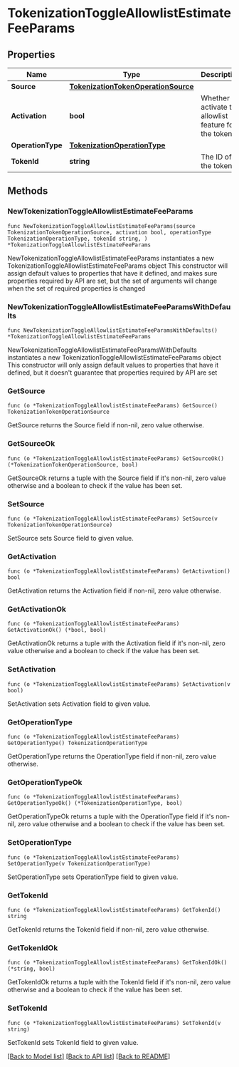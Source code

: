 # TokenizationToggleAllowlistEstimateFeeParams

## Properties

Name | Type | Description | Notes
------------ | ------------- | ------------- | -------------
**Source** | [**TokenizationTokenOperationSource**](TokenizationTokenOperationSource.md) |  | 
**Activation** | **bool** | Whether to activate the allowlist feature for the token. | 
**OperationType** | [**TokenizationOperationType**](TokenizationOperationType.md) |  | 
**TokenId** | **string** | The ID of the token. | 

## Methods

### NewTokenizationToggleAllowlistEstimateFeeParams

`func NewTokenizationToggleAllowlistEstimateFeeParams(source TokenizationTokenOperationSource, activation bool, operationType TokenizationOperationType, tokenId string, ) *TokenizationToggleAllowlistEstimateFeeParams`

NewTokenizationToggleAllowlistEstimateFeeParams instantiates a new TokenizationToggleAllowlistEstimateFeeParams object
This constructor will assign default values to properties that have it defined,
and makes sure properties required by API are set, but the set of arguments
will change when the set of required properties is changed

### NewTokenizationToggleAllowlistEstimateFeeParamsWithDefaults

`func NewTokenizationToggleAllowlistEstimateFeeParamsWithDefaults() *TokenizationToggleAllowlistEstimateFeeParams`

NewTokenizationToggleAllowlistEstimateFeeParamsWithDefaults instantiates a new TokenizationToggleAllowlistEstimateFeeParams object
This constructor will only assign default values to properties that have it defined,
but it doesn't guarantee that properties required by API are set

### GetSource

`func (o *TokenizationToggleAllowlistEstimateFeeParams) GetSource() TokenizationTokenOperationSource`

GetSource returns the Source field if non-nil, zero value otherwise.

### GetSourceOk

`func (o *TokenizationToggleAllowlistEstimateFeeParams) GetSourceOk() (*TokenizationTokenOperationSource, bool)`

GetSourceOk returns a tuple with the Source field if it's non-nil, zero value otherwise
and a boolean to check if the value has been set.

### SetSource

`func (o *TokenizationToggleAllowlistEstimateFeeParams) SetSource(v TokenizationTokenOperationSource)`

SetSource sets Source field to given value.


### GetActivation

`func (o *TokenizationToggleAllowlistEstimateFeeParams) GetActivation() bool`

GetActivation returns the Activation field if non-nil, zero value otherwise.

### GetActivationOk

`func (o *TokenizationToggleAllowlistEstimateFeeParams) GetActivationOk() (*bool, bool)`

GetActivationOk returns a tuple with the Activation field if it's non-nil, zero value otherwise
and a boolean to check if the value has been set.

### SetActivation

`func (o *TokenizationToggleAllowlistEstimateFeeParams) SetActivation(v bool)`

SetActivation sets Activation field to given value.


### GetOperationType

`func (o *TokenizationToggleAllowlistEstimateFeeParams) GetOperationType() TokenizationOperationType`

GetOperationType returns the OperationType field if non-nil, zero value otherwise.

### GetOperationTypeOk

`func (o *TokenizationToggleAllowlistEstimateFeeParams) GetOperationTypeOk() (*TokenizationOperationType, bool)`

GetOperationTypeOk returns a tuple with the OperationType field if it's non-nil, zero value otherwise
and a boolean to check if the value has been set.

### SetOperationType

`func (o *TokenizationToggleAllowlistEstimateFeeParams) SetOperationType(v TokenizationOperationType)`

SetOperationType sets OperationType field to given value.


### GetTokenId

`func (o *TokenizationToggleAllowlistEstimateFeeParams) GetTokenId() string`

GetTokenId returns the TokenId field if non-nil, zero value otherwise.

### GetTokenIdOk

`func (o *TokenizationToggleAllowlistEstimateFeeParams) GetTokenIdOk() (*string, bool)`

GetTokenIdOk returns a tuple with the TokenId field if it's non-nil, zero value otherwise
and a boolean to check if the value has been set.

### SetTokenId

`func (o *TokenizationToggleAllowlistEstimateFeeParams) SetTokenId(v string)`

SetTokenId sets TokenId field to given value.



[[Back to Model list]](../README.md#documentation-for-models) [[Back to API list]](../README.md#documentation-for-api-endpoints) [[Back to README]](../README.md)


